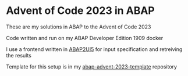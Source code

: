 # Advent of Code 2023 in ABAP
These are my solutions in ABAP to the Advent of Code 2023

Code written and run on my ABAP Developer Edition 1909 docker

I use a frontend written in [ABAP2UI5](https://github.com/abap2UI5/abap2UI5) for input specification and retreiving the results

Template for this setup is in my [abap-advent-2023-template](https://github.com/joltdx/abap-advent-2023-template) repository
